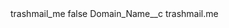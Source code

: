<?xml version="1.0" encoding="UTF-8"?>
<CustomMetadata xmlns="http://soap.sforce.com/2006/04/metadata" xmlns:xsi="http://www.w3.org/2001/XMLSchema-instance" xmlns:xsd="http://www.w3.org/2001/XMLSchema">
    <label>trashmail_me</label>
    <protected>false</protected>
    <values>
        <field>Domain_Name__c</field>
        <value xsi:type="xsd:string">trashmail.me</value>
    </values>
</CustomMetadata>
